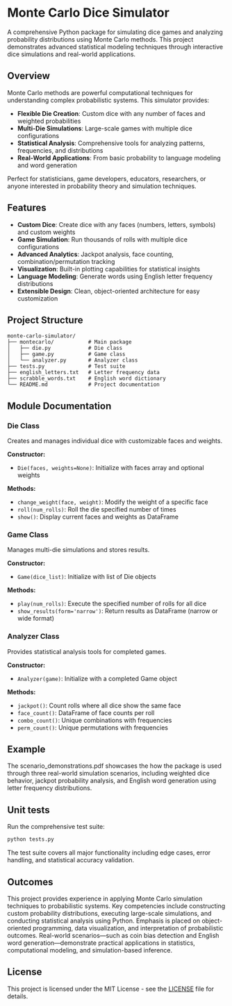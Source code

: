 # Monte Carlo Dice Simulator

A comprehensive Python package for simulating dice games and analyzing probability distributions using Monte Carlo methods. This project demonstrates advanced statistical modeling techniques through interactive dice simulations and real-world applications.

## Overview

Monte Carlo methods are powerful computational techniques for understanding complex probabilistic systems. This simulator provides:

- **Flexible Die Creation**: Custom dice with any number of faces and weighted probabilities
- **Multi-Die Simulations**: Large-scale games with multiple dice configurations
- **Statistical Analysis**: Comprehensive tools for analyzing patterns, frequencies, and distributions
- **Real-World Applications**: From basic probability to language modeling and word generation

Perfect for statisticians, game developers, educators, researchers, or anyone interested in probability theory and simulation techniques.

## Features

- **Custom Dice**: Create dice with any faces (numbers, letters, symbols) and custom weights
- **Game Simulation**: Run thousands of rolls with multiple dice configurations
- **Advanced Analytics**: Jackpot analysis, face counting, combination/permutation tracking
- **Visualization**: Built-in plotting capabilities for statistical insights
- **Language Modeling**: Generate words using English letter frequency distributions
- **Extensible Design**: Clean, object-oriented architecture for easy customization

## Project Structure

```
monte-carlo-simulator/
├── montecarlo/           # Main package
│   ├── die.py            # Die class
│   ├── game.py           # Game class
│   └── analyzer.py       # Analyzer class
├── tests.py              # Test suite
├── english_letters.txt   # Letter frequency data
├── scrabble_words.txt    # English word dictionary
└── README.md             # Project documentation
```

## Module Documentation

### Die Class

Creates and manages individual dice with customizable faces and weights.

**Constructor:**
- `Die(faces, weights=None)`: Initialize with faces array and optional weights

**Methods:**
- `change_weight(face, weight)`: Modify the weight of a specific face
- `roll(num_rolls)`: Roll the die specified number of times
- `show()`: Display current faces and weights as DataFrame

### Game Class

Manages multi-die simulations and stores results.

**Constructor:**
- `Game(dice_list)`: Initialize with list of Die objects

**Methods:**
- `play(num_rolls)`: Execute the specified number of rolls for all dice
- `show_results(form='narrow')`: Return results as DataFrame (narrow or wide format)

### Analyzer Class

Provides statistical analysis tools for completed games.

**Constructor:**
- `Analyzer(game)`: Initialize with a completed Game object

**Methods:**
- `jackpot()`: Count rolls where all dice show the same face
- `face_count()`: DataFrame of face counts per roll
- `combo_count()`: Unique combinations with frequencies
- `perm_count()`: Unique permutations with frequencies


## Example

The scenario_demonstrations.pdf showcases the how the package is used through three real-world simulation scenarios, including weighted dice behavior, jackpot probability analysis, and English word generation using letter frequency distributions.


## Unit tests

Run the comprehensive test suite:

```bash
python tests.py
```

The test suite covers all major functionality including edge cases, error handling, and statistical accuracy validation.

## Outcomes

This project provides experience in applying Monte Carlo simulation techniques to probabilistic systems. Key competencies include constructing custom probability distributions, executing large-scale simulations, and conducting statistical analysis using Python. Emphasis is placed on object-oriented programming, data visualization, and interpretation of probabilistic outcomes. Real-world scenarios—such as coin bias detection and English word generation—demonstrate practical applications in statistics, computational modeling, and simulation-based inference.

## License

This project is licensed under the MIT License - see the [LICENSE](LICENSE) file for details.
